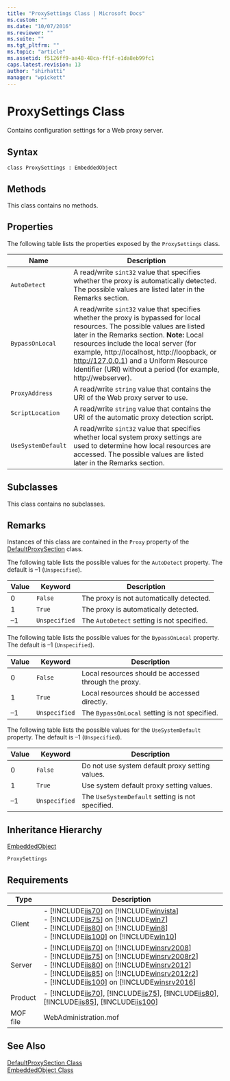 ```yaml
---
title: "ProxySettings Class | Microsoft Docs"
ms.custom: ""
ms.date: "10/07/2016"
ms.reviewer: ""
ms.suite: ""
ms.tgt_pltfrm: ""
ms.topic: "article"
ms.assetid: f5126ff9-aa48-48ca-ff1f-e1da8eb99fc1
caps.latest.revision: 13
author: "shirhatti"
manager: "wpickett"
---
```

# ProxySettings Class
Contains configuration settings for a Web proxy server.  
  
## Syntax  
  
```vbs  
class ProxySettings : EmbeddedObject  
```  
  
## Methods  
 This class contains no methods.  
  
## Properties  
 The following table lists the properties exposed by the `ProxySettings` class.  
  
|Name|Description|  
|----------|-----------------|  
|`AutoDetect`|A read/write `sint32` value that specifies whether the proxy is automatically detected. The possible values are listed later in the Remarks section.|  
|`BypassOnLocal`|A read/write `sint32` value that specifies whether the proxy is bypassed for local resources. The possible values are listed later in the Remarks section. **Note:**  Local resources include the local server (for example, http://localhost, http://loopback, or http://127.0.0.1) and a Uniform Resource Identifier (URI) without a period (for example, http://webserver).|  
|`ProxyAddress`|A read/write `string` value that contains the URI of the Web proxy server to use.|  
|`ScriptLocation`|A read/write `string` value that contains the URI of the automatic proxy detection script.|  
|`UseSystemDefault`|A read/write `sint32` value that specifies whether local system proxy settings are used to determine how local resources are accessed. The possible values are listed later in the Remarks section.|  
  
## Subclasses  
 This class contains no subclasses.  
  
## Remarks  
 Instances of this class are contained in the `Proxy` property of the [DefaultProxySection](../wmi-provider/defaultproxysection-class.md) class.  
  
 The following table lists the possible values for the `AutoDetect` property. The default is –1 (`Unspecified`).  
  
|Value|Keyword|Description|  
|-----------|-------------|-----------------|  
|0|`False`|The proxy is not automatically detected.|  
|1|`True`|The proxy is automatically detected.|  
|–1|`Unspecified`|The `AutoDetect` setting is not specified.|  
  
 The following table lists the possible values for the `BypassOnLocal` property. The default is –1 (`Unspecified`).  
  
|Value|Keyword|Description|  
|-----------|-------------|-----------------|  
|0|`False`|Local resources should be accessed through the proxy.|  
|1|`True`|Local resources should be accessed directly.|  
|–1|`Unspecified`|The `BypassOnLocal` setting is not specified.|  
  
 The following table lists the possible values for the `UseSystemDefault` property. The default is –1 (`Unspecified`).  
  
|Value|Keyword|Description|  
|-----------|-------------|-----------------|  
|0|`False`|Do not use system default proxy setting values.|  
|1|`True`|Use system default proxy setting values.|  
|–1|`Unspecified`|The `UseSystemDefault` setting is not specified.|  
  
## Inheritance Hierarchy  
 [EmbeddedObject](../wmi-provider/embeddedobject-class1.md)  
  
 `ProxySettings`  
  
## Requirements  
  
|Type|Description|  
|----------|-----------------|  
|Client|-   [!INCLUDE[iis70](../wmi-provider/includes/iis70-md.md)] on [!INCLUDE[winvista](../wmi-provider/includes/winvista-md.md)]<br />-   [!INCLUDE[iis75](../wmi-provider/includes/iis75-md.md)] on [!INCLUDE[win7](../wmi-provider/includes/win7-md.md)]<br />-   [!INCLUDE[iis80](../wmi-provider/includes/iis80-md.md)] on [!INCLUDE[win8](../wmi-provider/includes/win8-md.md)]<br />-   [!INCLUDE[iis100](../wmi-provider/includes/iis100-md.md)] on [!INCLUDE[win10](../wmi-provider/includes/win10-md.md)]|  
|Server|-   [!INCLUDE[iis70](../wmi-provider/includes/iis70-md.md)] on [!INCLUDE[winsrv2008](../wmi-provider/includes/winsrv2008-md.md)]<br />-   [!INCLUDE[iis75](../wmi-provider/includes/iis75-md.md)] on [!INCLUDE[winsrv2008r2](../wmi-provider/includes/winsrv2008r2-md.md)]<br />-   [!INCLUDE[iis80](../wmi-provider/includes/iis80-md.md)] on [!INCLUDE[winsrv2012](../wmi-provider/includes/winsrv2012-md.md)]<br />-   [!INCLUDE[iis85](../wmi-provider/includes/iis85-md.md)] on [!INCLUDE[winsrv2012r2](../wmi-provider/includes/winsrv2012r2-md.md)]<br />-   [!INCLUDE[iis100](../wmi-provider/includes/iis100-md.md)] on [!INCLUDE[winsrv2016](../wmi-provider/includes/winsrv2016-md.md)]|  
|Product|-   [!INCLUDE[iis70](../wmi-provider/includes/iis70-md.md)], [!INCLUDE[iis75](../wmi-provider/includes/iis75-md.md)], [!INCLUDE[iis80](../wmi-provider/includes/iis80-md.md)], [!INCLUDE[iis85](../wmi-provider/includes/iis85-md.md)], [!INCLUDE[iis100](../wmi-provider/includes/iis100-md.md)]|  
|MOF file|WebAdministration.mof|  
  
## See Also  
 [DefaultProxySection Class](../wmi-provider/defaultproxysection-class.md)   
 [EmbeddedObject Class](../wmi-provider/embeddedobject-class1.md)